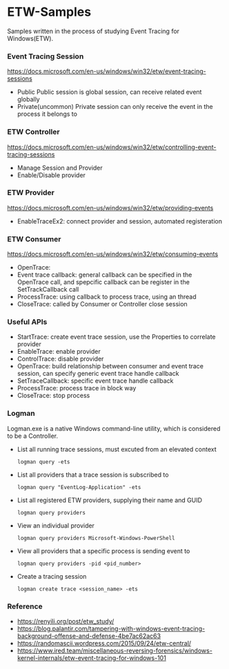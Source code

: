 # ETW-Samples
Samples written in the process of studying Event Tracing for Windows(ETW).

### Event Tracing Session
https://docs.microsoft.com/en-us/windows/win32/etw/event-tracing-sessions
* Public
Public session is global session, can receive related event globally
* Private(uncommon)
Private session can only receive the event in the process it belongs to

### ETW Controller
https://docs.microsoft.com/en-us/windows/win32/etw/controlling-event-tracing-sessions
* Manage Session and Provider
* Enable/Disable provider
  
### ETW Provider
https://docs.microsoft.com/en-us/windows/win32/etw/providing-events
* EnableTraceEx2: connect provider and session, automated registeration

### ETW Consumer
https://docs.microsoft.com/en-us/windows/win32/etw/consuming-events
* OpenTrace: 
* Event trace callback: general callback can be specified in the OpenTrace call, and spepcific callback can be register in the SetTrackCallback call
* ProcessTrace: using callback to process trace, using an thread
* CloseTrace: called by Consumer or Controller close session

### Useful APIs
* StartTrace: create event trace session, use the Properties to correlate provider
* EnableTrace: enable provider
* ControlTrace: disable provider
* OpenTrace: build relationship between consumer and event trace session, can specify generic event trace handle callback
* SetTraceCallback: specific event trace handle callback 
* ProcessTrace: process trace in block way
* CloseTrace: stop process

### Logman
Logman.exe is a native Windows command-line utility, which is considered to be a Controller. 
* List all running trace sessions, must excuted from an elevated context
  ```
  logman query -ets
  ```
* List all providers that a trace session is subscribed to
  ```
  logman query "EventLog-Application" -ets 
  ```
* List all registered ETW providers, supplying their name and GUID
  ```
  logman query providers
  ```
* View an individual provider
  ```
  logman query providers Microsoft-Windows-PowerShell
  ```
* View all providers that a specific process is sending event to
  ```
  logman query providers -pid <pid_number>
  ```
* Create a tracing session
  ```
  logman create trace <session_name> -ets
  ```

### Reference
 * https://renyili.org/post/etw_study/
 * https://blog.palantir.com/tampering-with-windows-event-tracing-background-offense-and-defense-4be7ac62ac63
 * https://randomascii.wordpress.com/2015/09/24/etw-central/ 
 * https://www.ired.team/miscellaneous-reversing-forensics/windows-kernel-internals/etw-event-tracing-for-windows-101
